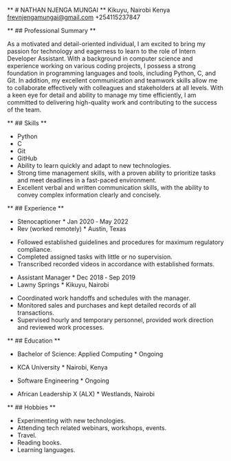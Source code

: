 ** # NATHAN NJENGA MUNGAI **
Kikuyu, Nairobi Kenya 
frevnjengamungai@gmail.com 
+254115237847 

** ## Professional Summary **

As a motivated and detail-oriented individual, I am excited to bring my passion for technology and eagerness to learn to the role of Intern Developer Assistant. With a background in computer science and experience working on various coding projects, I possess a strong foundation in programming languages and tools, including Python, C, and Git. In addition, my excellent communication and teamwork skills allow me to collaborate effectively with colleagues and stakeholders at all levels. With a keen eye for detail and ability to manage my time efficiently, I am committed to delivering high-quality work and contributing to the success of the team.


** ## Skills **

- Python
- C
- Git
- GitHub
- Ability to learn quickly and adapt to new technologies.
- Strong time management skills, with a proven ability to prioritize tasks and meet deadlines in a fast-paced environment.
- Excellent verbal and written communication skills, with the ability to convey complex information clearly and concisely.

** ## Experience **

* Stenocaptioner *				Jan 2020 ‐ May 2022 
* Rev (worked remotely) *			Austin, Texas

- Followed established guidelines and procedures for maximum regulatory compliance. 
- Completed assigned tasks with little or no supervision. 
- Transcribed recorded videos in accordance with established formats. 
 
* Assistant Manager *				Dec 2018 ‐ Sep 2019 
* Lawny Springs *				Kikuyu, Nairobi 

- Coordinated work handoffs and schedules with the manager. 
- Monitored sales and purchases and kept detailed records of all transactions.
- Supervised hourly and temporary personnel, provided work direction and reviewed    work  processes. 

** ## Education  **

* Bachelor of Science: Applied Computing *	Ongoing
* KCA University *				Nairobi, Kenya

* Software Engineering *			Ongoing
* African Leadership X (ALX) *			Westlands, Nairobi

** ## Hobbies **
- Experimenting with new technologies. 
- Attending tech related webinars, workshops, events. 
- Travel. 
- Reading books. 
- Learning languages.
